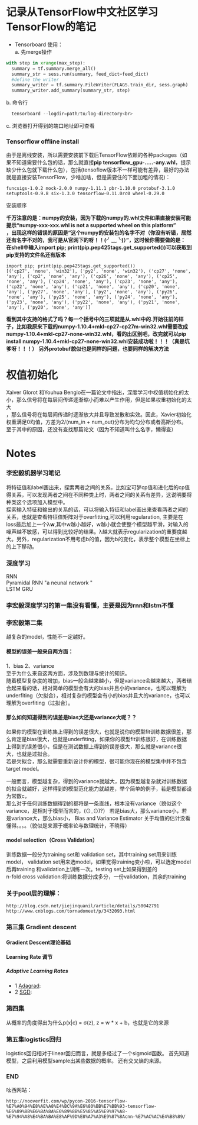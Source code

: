 # 记录从TensorFlow中文社区学习TensorFlow的笔记
* Tensorboard 使用：<br>
  a. 先merge操作
  
``` python
with step in xrange(max_step):
  summary = tf.summary.merge_all()
  summary_str = sess.run(summary, feed_dict=feed_dict)
  #define the writer
  summary_writer = tf.summary.FileWriter(FLAGS.train_dir, sess.graph)
  summary_writer.add_summary(summary_str, step)
```
  b. 命令行<br>
```python
  tensorboard --logdir=path/to/log-directory<br>
```
  c. 浏览器打开得到的端口地址即可查看
  

### Tensorflow offline install 
由于是离线安装，所以需要安装前下载后TensorFlow依赖的各种packages（如果不知道需要什么包的话，那么就直接**pip tensorflow_gpu-.....-any.whl**，提示缺少什么包就下载什么包），包括(tensoflow版本不一样可能有差异，最好的办法就是直接安装TensorFlow，少啥加啥，但是需要住的下面加粗的情况)：<br>
```
funcsigs-1.0.2 mock-2.0.0 numpy-1.11.1 pbr-1.10.0 protobuf-3.1.0 setuptools-0.9.8 six-1.3.0 tensorflow-0.11.0rc0 wheel-0.29.0 
```
安装顺序

**千万注意的是：numpy的安装，因为下载的numpy的.whl文件如果直接安装可能提示“numpy-xxx-xxx.whl is not a supported wheel on this platform”<br>，出现这样的错误的原因是“这个numpy的安装包的名字不对（你没有听错，居然还有名字不对的，我可是从官网下的呀！！(╯﹏╰)）”，这时候你需要做的是：<br>
在shell中输入import pip; print(pip.pep425tags.get_supported())可以获取到pip支持的文件名还有版本**
```
import pip; print(pip.pep425tags.get_supported())
[('cp27', 'none', 'win32'), ('py2', 'none', 'win32'), ('cp27', 'none', 'any'), ('cp2', 'none', 'any'), ('cp26', 'none', 'any'), ('cp25', 'none', 'any'), ('cp24', 'none', 'any'), ('cp23', 'none', 'any'), ('cp22', 'none', 'any'), ('cp21', 'none', 'any'), ('cp20', 'none', 'any'), ('py27', 'none', 'any'), ('py2', 'none', 'any'), ('py26', 'none', 'any'), ('py25', 'none', 'any'), ('py24', 'none', 'any'), ('py23', 'none', 'any'), ('py22', 'none', 'any'), ('py21', 'none', 'any'), ('py20', 'none', 'any')]
```
**看到其中支持的格式了吗？每一个括号中的三项就是从.whl中的.开始往前的样子，比如我原来下载的numpy-1.10.4+mkl-cp27-cp27m-win32.whl需要改成numpy-1.10.4+mkl-cp27-none-win32.whl，看的出区别吧，改完就可以pip install numpy-1.10.4+mkl-cp27-none-win32.whl安装成功啦！！！（真是坑爹呀！！！）**
**另外protobuf貌似也是同样的问题，也要同样的解决方法**
# 权值初始化
Xaiver Glorot 和Youhua Bengio在一篇论文中指出，深度学习中权值初始化的太小，那么信号将在每层间传递逐渐缩小而难以产生作用，但是如果权重初始化的太大<br>，那么信号将在每层间传递时逐渐放大并且导致发散和实效。因此，Xavier初始化权重满足0均值，方差为2/(num_in + num_out)分布为均匀分布或者高斯分布。<br>至于其中的原因，还没有查找那篇论文（因为不知道叫什么名字，懒得查）

# Notes
### 李宏毅机器学习笔记 ####
  将特征值和label画出来，探索两者之间的关系，比如宝可梦cp值和进化后的cp值得关系，可以发现两者之间在不同种类上时，两者之间的关系有差异，这说明要将种类这个选项加入模型中。<br>
  探索输入特征和输出的关系的话，可以将输入特征和label画出来查看两者之间的关系，也就是查看特征值矩阵对于overfitting,可以利用regularation, 主要是在loss最后加上一个λ**w**,其中w越小越好，w越小就会使整个模型越平滑，对输入的噪声越不敏感，可以得到比较好的结果。λ越大就表示regularization的重要度越大。另外，regularization不用考虑b的值，因为b的变化，表示整个模型在坐标上的上下移动。
### 深度学习
RNN<br>
 Pyramidal RNN "a neunal network "<br>
 LSTM GRU
### 李宏毅深度学习的第一集没有看懂，主要是因为rnn和lstm不懂
### 李宏毅第二集
越复杂的model，性能不一定越好。
#### 模型的误差一般来自两方面：
1、bias
2、variance<br>
至于为什么来自这两方面，涉及到数理与统计的知识。<br>
随着模型复杂度的增加，bias一般会越来越小，但是variance会越来越大，两者结合起来看的话，相对简单的模型会有大的bias并且小的variance，也可以理解为<br>underfiting（欠拟合），相对复杂的模型会有小的bias并且大的variance，也可以理解为overfiting（过拟合）。<br>
#### 那么如何知道得到的误差是bias大还是variance大呢？？
如果你的模型在训练集上得到的误差很大，也就是说你的模型fit训练数据很差，那么肯定是bias很大，也就是underfiting，如果你的模型fit训练很好，在训练数据<br>上得到的误差很小，但是在测试数据上得到的误差很大，那么就是variance很大，也就是过拟合。<br>
若是欠拟合，那么就需要重新设计你的模型，很可能你现在的模型集中并不包含target model。<br>

一般而言，模型越复杂，得到的variance就越大，因为模型越复杂就对训练数据的拟合就越好，这样得到的模型范化能力就越差，举个简单的例子，若是模型都设为常数c，<br>那么对于任何训练数据得到的都将是一条直线，根本没有variance（貌似这个variance，是相对于模型而言的，(⊙_⊙)?）
若是bias大，那么variance小，若是variance大，那么bias小，
Bias and Variance Estimator 关于均值的估计没看懂得。。。。（貌似是来源于概率论与数理统计，不晓得）

#### model selection（Cross Validation）
训练数据一般分为training set和 validation set，其中training set用来训练model， validation set用来选model，如果觉得training变小啦，可以选定model后再training 和validation上训练一次。testing set上如果得到差的<br>
n-fold cross validation:将训练数据分成多分，一份validation，其余的training
### 关于pool层的理解：
```
http://blog.csdn.net/jiejinquanil/article/details/50042791
http://www.cnblogs.com/tornadomeet/p/3432093.html
```
### 第三集 Gradient descent
#### Gradient Descent理论基础
#### Learning Rate 调节
##### Adaptive Learning Rates
* 1 [Adagrad][1]:<br>
* 2 [SGD][1]:<br>

### 第四集
从概率的角度得出为什么p(x|c) = σ(z), z = w * x + b，也就是它的来源

### 第五集logistics回归
logistics回归相对于linear回归而言，就是多经过了一个sigmoid函数。
首先知道模型，之后利用模型sample出某些数据的概率。
还有交叉熵的来源。



### END
吆西网站： 
```
http://nooverfit.com/wp/pycon-2016-tensorflow-%E7%A0%94%E8%AE%A8%E4%BC%9A%E6%80%BB%E7%BB%93-tensorflow-%E6%89%8B%E6%8A%8A%E6%89%8B%E5%85%A5%E9%97%A8-%E7%94%A8%E4%BA%BA%E8%AF%9D%E8%A7%A3%E9%87%8Acnn-%E7%AC%AC%E4%B8%89/
```
[1]:http://blog.csdn.net/luo123n/article/details/48239963
